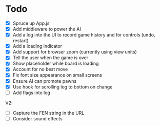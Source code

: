 # Todo
- [x] Spruce up App.js
- [x] Add middleware to power the AI
- [x] Add a log into the UI to record game history and for controls (undo, restart)
- [x] Add a loading indicator
- [x] Add support for browser zoom (currently using view units)
- [x] Tell the user when the game is over
- [x] Show placeholder while board is loading
- [x] Account for no best move
- [x] Fix font size appearance on small screens
- [x] Ensure AI can promote pawns
- [x] Use hook for scrolling log to bottom on change
- [ ] Add flags into log

V2:
- [ ] Capture the FEN string in the URL
- [ ] Consider sound effects
